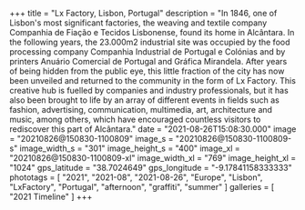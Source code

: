 +++
title = "Lx Factory, Lisbon, Portugal"
description = "In 1846, one of Lisbon's most significant factories, the weaving and textile company Companhia de Fiação e Tecidos Lisbonense, found its home in Alcântara. In the following years, the 23.000m2 industrial site was occupied by the food processing company Companhia Industrial de Portugal e Colónias and by printers Anuário Comercial de Portugal and Gráfica Mirandela. After years of being hidden from the public eye, this little fraction of the city has now been unveiled and returned to the community in the form of Lx Factory. This creative hub is fuelled by companies and industry professionals, but it has also been brought to life by an array of different events in fields such as fashion, advertising, communication, multimedia, art, architecture and music, among others, which have encouraged countless visitors to rediscover this part of Alcântara."
date = "2021-08-26T15:08:30.000"
image = "20210826@150830-1100809"
image_s = "20210826@150830-1100809-s"
image_width_s = "301"
image_height_s = "400"
image_xl = "20210826@150830-1100809-xl"
image_width_xl = "769"
image_height_xl = "1024"
gps_latitude = "38.7024649"
gps_longitude = "-9.17841158333333"
phototags = [ "2021", "2021-08", "2021-08-26", "Europe", "Lisbon", "LxFactory", "Portugal", "afternoon", "graffiti", "summer" ]
galleries = [ "2021 Timeline" ]
+++
